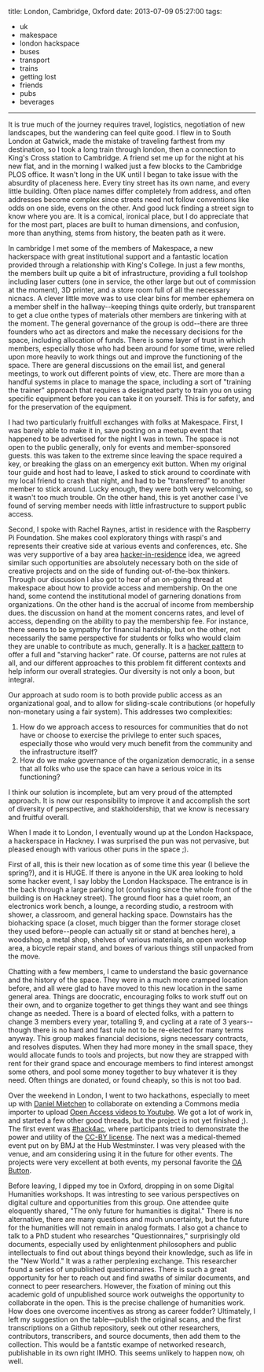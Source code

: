 title: London, Cambridge, Oxford
date: 2013-07-09 05:27:00
tags: 
- uk
- makespace
- london hackspace
- buses
- transport
- trains
- getting lost
- friends
- pubs
- beverages
---

It is true much of the journey requires travel, logistics, negotiation of new landscapes, but the wandering can feel quite good. I flew in to South London at Gatwick, made the mistake of traveling farthest from my destination, so I took a long train through london, then a connection to King's Cross station to Cambridge. A friend set me up for the night at his new flat, and in the morning I walked just a few blocks to the Cambridge PLOS office. It wasn't long in the UK until I began to take issue with the absurdity of placeness here. Every tiny street has its own name, and every little building. Often place names differ completely from address, and often addresses become complex since streets need not follow conventions like odds on one side, evens on the other. And good luck finding a street sign to know where you are. It is a comical, ironical place, but I do appreciate that for the most part, places are built to human dimensions, and confusion, more than anything, stems from history, the beaten path as it were. 

In cambridge I met some of the members of Makespace, a new hackerspace with great institutional support and a fantastic location provided through a relationship with King's College. In just a few months, the members built up quite a bit of infrastructure, providing a full toolshop including laser cutters (one in service, the other large but out of commission at the moment), 3D printer, and a store room full of all the necessary nicnacs. A clever little move was to use clear bins for member ephemera on a member shelf in the hallway--keeping things quite orderly, but transparent to get a clue onthe types of materials other members are tinkering with at the moment. The general governance of the group is odd--there are three founders who act as directors and make the necessary decisions for the space, including allocation of funds. There is some layer of trust in which members, especially those who had been around for some time, were relied upon more heavily to work things out and improve the functioning of the space. There are general discussions on the email list, and general meetings, to work out different points of view, etc. There are more than a handful systems in place to manage the space, including a sort of "training the trainer" approach that requires a designated party to train you on using specific equipment before you can take it on yourself. This is for safety, and for the preservation of the equipment. 

I had two particularly fruitfull exchanges with folks at Makespace. First, I was barely able to make it in, save posting on a meetup event that happened to be advertised for the night I was in town. The space is not open to the public generally, only for events and member-sponsored guests. this was taken to the extreme since leaving the space required a key, or breaking the glass on an emergency exit button. When my original tour guide and host had to leave, I asked to stick around to coordinate with my local friend to crash that night, and had to be "transferred" to another member to stick around. Lucky enough, they were both very welcoming, so it wasn't too much trouble. On the other hand, this is yet another case I've found of serving member needs with little infrastructure to support public access.

Second, I spoke with Rachel Raynes, artist in residence with the Raspberry Pi Foundation. She makes cool exploratory things with raspi's and represents their creative side at various events and conferences, etc. She was very supportive of a bay area [hacker-in-residence](http://ba.chgrp.org/#outsiders) idea, we agreed similar such opportunities are absolutely necessary both on the side of creative projects and on the side of funding out-of-the-box thinkers. Through our discussion I also got to hear of an on-going thread at makespace about how to provide access and membership. On the one hand, some contend the institutional model of garnering donations from organizations. On the other hand is the accrual of income from membership dues. the discussion on hand at the moment concerns rates, and level of access, depending on the ability to pay the membership fee. For instance, there seems to be sympathy for financial hardship, but on the other, not necessarily the same perspective for students or folks who would claim they are unable to contribute as much, generally. It is a [hacker pattern](http://hackerspaces.org/wiki/Design_Patterns) to offer a full and "starving hacker" rate. Of course, patterns are not rules at all, and our different approaches to this problem fit different contexts and help inform our overall strategies. Our diversity is not only a boon, but integral.

Our approach at sudo room is to both provide public access as an organizational goal, and to allow for sliding-scale contributions (or hopefully non-monetary using a fair system). This addresses two complexities:

1.  How do we approach access to resources for communities that do not have or choose to exercise the privilege to enter such spaces, especially those who would very much benefit from the community and the infrastructure itself?
2.  How do we make governance of the organization democratic, in a sense that all folks who use the space can have a serious voice in its functioning?

I think our solution is incomplete, but am very proud of the attempted approach. It is now our responsibility to improve it and accomplish the sort of diversity of perspective, and stakholdership, that we know is necessary and fruitful overall.

When I made it to London, I eventually wound up at the London Hackspace, a hackerspace in Hackney. I was surprised the pun was not pervasive, but pleased enough with various other puns in the space ;). 

First of all, this is their new location as of some time this year (I believe the spring?), and it is HUGE. If there is anyone in the UK area looking to hold some hacker event, I say lobby the London Hackspace. The entrance is in the back through a large parking lot (confusing since the whole front of the building is on Hackney street). The ground floor has a quiet room, an electronics work bench, a lounge, a recording studio, a restroom with shower, a classroom, and general hacking space. Downstairs has the biohacking space (a closet, much bigger than the former storage closet they used before--people can actually sit or stand at benches here), a woodshop, a metal shop, shelves of various materials, an open workshop area, a bicycle repair stand, and boxes of various things still unpacked from the move. 

Chatting with a few members, I came to understand the basic governance and the history of the space. They were in a much more cramped location before, and all were glad to have moved to this new location in the same general area. Things are doocratic, encouraging folks to work stuff out on their own, and to organize together to get things they want and see things change as needed. There is a board of elected folks, with a pattern to change 3 members every year, totalling 9, and cycling at a rate of 3 years--though there is no hard and fast rule not to be re-elected for many terms anyway. This group makes financial decisions, signs necessary contracts, and resolves disputes. When they had more money in the small space, they would allocate funds to tools and projects, but now they are strapped with rent for their grand space and encourage members to find interest amongst some others, and pool some money together to buy whatever it is they need. Often things are donated, or found cheaply, so this is not too bad. 

Over the weekend in London, I went to two hackathons, especially to meet up with [Daniel Mietchen](http://twitter.com/evo_mri) to collaborate on extending a Commons media importer to upload [Open Access videos to Youtube](http://github.com/wrought/open-access-media-importer). We got a lot of work in, and started a few other good threads, but the project is not yet finished ;). The first event was [#hack4ac](http://hack4ac.com/), where participants tried to demonstrate the power and utility of the [CC-BY license](http://creativecommons.org). The next was a medical-themed event put on by BMJ at the Hub Westminster. I was very pleased with the venue, and am considering using it in the future for other events. The projects were very excellent at both events, my personal favorite the [OA Button](http://twitter.com/oa_button).

Before leaving, I dipped my toe in Oxford, dropping in on some Digital Humanities workshops. It was intresting to see various perspectives on digital culture and opportunities from this group. One attendee quite eloquently shared, "The only future for humanities is digital." There is no alternative, there are many questions and much uncertainty, but the future for the humanities will not remain in analog formats. I also got a chance to talk to a PhD student who researches "Questionnaires," surprisingly old documents, especially used by enlightenment philosophers and public intellectuals to find out about things beyond their knowledge, such as life in the "New World." It was a rather perplexing exchange. This researcher found a series of unpublished questionnaires. There is such a great opportunity for her to reach out and find swaths of similar documents, and connect to peer researchers. However, the fixation of mining out this academic gold of unpublished source work outweighs the opportunity to collaborate in the open. This is the precise challenge of humanities work. How does one overcome incentives as strong as career fodder? Ultimately, I left my suggestion on the table&mdash;publish the original scans, and the first transcriptions on a Github repository, seek out other researchers, contributors, transcribers, and source documents, then add them to the collection. This would be a fantstic exampe of networked research, publishable in its own right IMHO. This seems unlikely to happen now, oh well. 